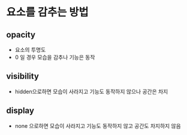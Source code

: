 # 요소를 감추는 방법
## opacity
* 요소의 투명도
* 0 일 경우 모습을 감추나 기능은 동작

## visibility
* hidden으로하면 모습이 사라지고 기능도 동작하지 않으나 공간은 차지

## display
* none 으로하면 모습이 사라지고 기능도 동작하지 않고 공간도 차지하지 않음
